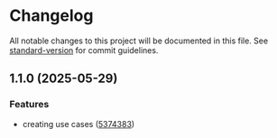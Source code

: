 # Changelog

All notable changes to this project will be documented in this file. See [standard-version](https://github.com/conventional-changelog/standard-version) for commit guidelines.

## 1.1.0 (2025-05-29)


### Features

* creating use cases ([5374383](https://github.com/davidesamp/react-video-scrolling/commit/5374383fc9e2f9a2f4bdd2b960d7cb60f675c261))
